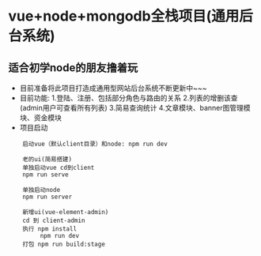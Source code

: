 # vue+node+mongodb全栈项目(通用后台系统)
## 适合初学node的朋友撸着玩
+ 目前准备将此项目打造成通用型网站后台系统不断更新中~~~
+ 目前功能: 1.登陆、注册、包括部分角色与路由的关系
          2.列表的增删该查(admin用户可查看所有列表)
          3.简易查询统计
          4.文章模块、banner图管理模块、资金模块
+ 项目启动
~~~
    启动vue（默认client目录）和node: npm run dev
~~~
~~~
    老的ui(简易搭建)
    单独启动vue cd到client
    npm run serve
~~~
~~~
    单独启动node
    npm run server
~~~
~~~
    新增ui(vue-element-admin)
    cd 到 client-admin
    执行 npm install
         npm run dev
    打包 npm run build:stage
~~~
